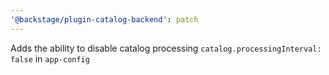 ```yaml
---
'@backstage/plugin-catalog-backend': patch
---
```


Adds the ability to disable catalog processing `catalog.processingInterval: false` in `app-config`
